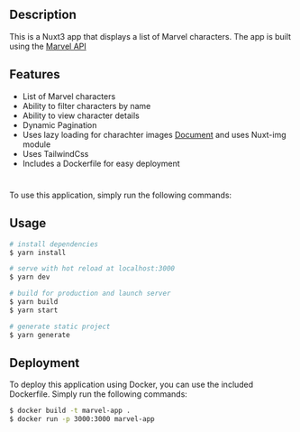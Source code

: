 
## Description 
This is a Nuxt3 app that displays a list of Marvel characters. The app is built using the [Marvel API](https://developer.marvel.com/)

## Features 
- List of Marvel characters
- Ability to filter characters by name
- Ability to view character details
- Dynamic Pagination
- Uses lazy loading for charachter images [Document](https://web.dev/browser-level-image-lazy-loading/) and uses Nuxt-img module
- Uses TailwindCss
- Includes a Dockerfile for easy deployment


#

To use this application, simply run the following commands:

## Usage

```bash
# install dependencies
$ yarn install

# serve with hot reload at localhost:3000
$ yarn dev

# build for production and launch server
$ yarn build
$ yarn start

# generate static project
$ yarn generate
```




## Deployment
To deploy this application using Docker, you can use the included Dockerfile. Simply run the following commands:
```bash
$ docker build -t marvel-app .
$ docker run -p 3000:3000 marvel-app
```


